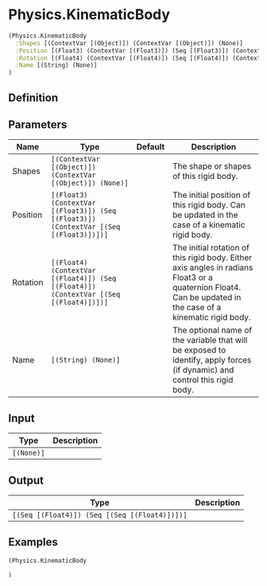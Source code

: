 # Physics.KinematicBody

```clojure
(Physics.KinematicBody
  :Shapes [(ContextVar [(Object)]) (ContextVar [(Object)]) (None)]
  :Position [(Float3) (ContextVar [(Float3)]) (Seq [(Float3)]) (ContextVar [(Seq [(Float3)])])]
  :Rotation [(Float4) (ContextVar [(Float4)]) (Seq [(Float4)]) (ContextVar [(Seq [(Float4)])])]
  :Name [(String) (None)]
)
```

## Definition


## Parameters
| Name | Type | Default | Description |
|------|------|---------|-------------|
| Shapes | `[(ContextVar [(Object)]) (ContextVar [(Object)]) (None)]` |  | The shape or shapes of this rigid body. |
| Position | `[(Float3) (ContextVar [(Float3)]) (Seq [(Float3)]) (ContextVar [(Seq [(Float3)])])]` |  | The initial position of this rigid body. Can be updated in the case of a kinematic rigid body. |
| Rotation | `[(Float4) (ContextVar [(Float4)]) (Seq [(Float4)]) (ContextVar [(Seq [(Float4)])])]` |  | The initial rotation of this rigid body. Either axis angles in radians Float3 or a quaternion Float4. Can be updated in the case of a kinematic rigid body. |
| Name | `[(String) (None)]` |  | The optional name of the variable that will be exposed to identify, apply forces (if dynamic) and control this rigid body. |


## Input
| Type | Description |
|------|-------------|
| `[(None)]` |  |


## Output
| Type | Description |
|------|-------------|
| `[(Seq [(Float4)]) (Seq [(Seq [(Float4)])])]` |  |


## Examples

```clojure
(Physics.KinematicBody

)
```
